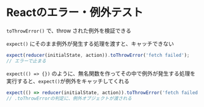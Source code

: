 # Reactのエラー・例外テスト

`toThrowError()` で、throw された例外を検証できる  

`expect()` にそのまま例外が発生する処理を渡すと、キャッチできない 
```ts
expect(reducer(initialState, action)).toThrowError('fetch failed');
// エラーで止まる
```

`expect(() => {})` のように、無名関数を作ってその中で例外が発生する処理を実行すると、`expect()`が例外をキャッチしてくれる
```ts
expect(() => reducer(initialState, action)).toThrowError('fetch failed');
// .toThrowErrorの判定に、例外オブジェクトが渡される
```
